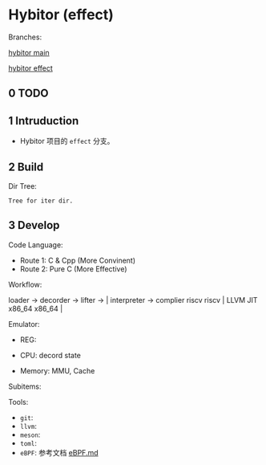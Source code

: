 # Hybitor (effect)


Branches:

[hybitor main](https://github.com/lancerstadium/hybitor.git)

[hybitor effect](https://github.com/lancerstadium/hybitor/tree/effect)



## 0 TODO





## 1 Intruduction

- Hybitor 项目的 `effect` 分支。




## 2 Build



Dir Tree:

```
Tree for iter dir.
```







## 3 Develop



Code Language:

- Route 1: C & Cpp   (More Convinent)
- Route 2: Pure C    (More Effective)



Workflow:

loader -> decorder -> lifter -> | interpreter -> complier
           riscv       riscv    | LLVM JIT
           x86_64      x86_64   | 



Emulator:

- REG: 

- CPU: decord state

- Memory: MMU, Cache



Subitems:



Tools:
- `git`: 
- `llvm`: 
- `meson`: 
- `toml`: 
- `eBPF`: 参考文档 [eBPF.md](./docs/eBPF.md)









